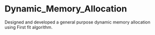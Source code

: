 # Dynamic_Memory_Allocation
Designed and developed a general purpose dynamic memory allocation using First fit algorithm.
